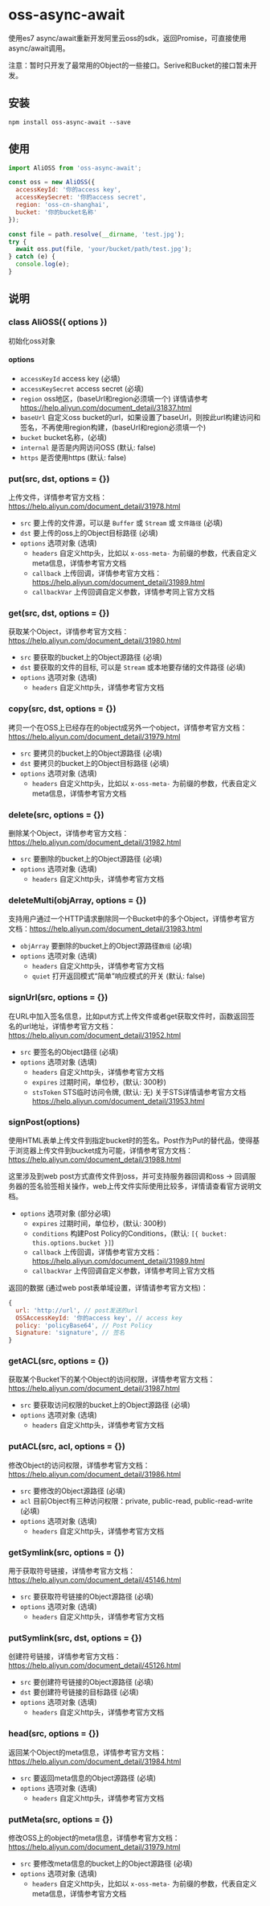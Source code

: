 # oss-async-await
使用es7 async/await重新开发阿里云oss的sdk，返回Promise，可直接使用async/await调用。

注意：暂时只开发了最常用的Object的一些接口。Serive和Bucket的接口暂未开发。

## 安装
```
npm install oss-async-await --save
```

## 使用
```javascript
import AliOSS from 'oss-async-await';

const oss = new AliOSS({
  accessKeyId: '你的access key',
  accessKeySecret: '你的access secret',
  region: 'oss-cn-shanghai',
  bucket: '你的bucket名称'
});

const file = path.resolve(__dirname, 'test.jpg');
try {
  await oss.put(file, 'your/bucket/path/test.jpg');
} catch (e) {
  console.log(e);
}
```

## 说明
### class AliOSS({ options })
初始化oss对象

#### options

* `accessKeyId` access key (必填)
* `accessKeySecret` access secret (必填)
* `region` oss地区，(baseUrl和region必须填一个) 详情请参考 https://help.aliyun.com/document_detail/31837.html
* `baseUrl` 自定义oss bucket的url，如果设置了baseUrl，则按此url构建访问和签名，不再使用region构建，(baseUrl和region必须填一个)
* `bucket` bucket名称，(必填)
* `internal` 是否是内网访问OSS (默认: false)
* `https` 是否使用https (默认: false)

### put(src, dst, options = {})
上传文件，详情参考官方文档：https://help.aliyun.com/document_detail/31978.html

* `src` 要上传的文件源，可以是 `Buffer` 或 `Stream` 或 `文件路径` (必填)
* `dst` 要上传的oss上的Object目标路径 (必填)
* `options` 选项对象 (选填)
  - `headers` 自定义http头，比如以 `x-oss-meta-` 为前缀的参数，代表自定义meta信息，详情参考官方文档
  - `callback` 上传回调，详情参考官方文档：https://help.aliyun.com/document_detail/31989.html
  - `callbackVar` 上传回调自定义参数，详情参考同上官方文档

### get(src, dst, options = {})
获取某个Object，详情参考官方文档：https://help.aliyun.com/document_detail/31980.html

* `src` 要获取的bucket上的Object源路径 (必填)
* `dst` 要获取的文件的目标, 可以是 `Stream` 或本地要存储的文件路径 (必填)
* `options` 选项对象 (选填)
  - `headers` 自定义http头，详情参考官方文档
  
### copy(src, dst, options = {})
拷贝一个在OSS上已经存在的object成另外一个object，详情参考官方文档：https://help.aliyun.com/document_detail/31979.html

* `src` 要拷贝的bucket上的Object源路径 (必填)
* `dst` 要拷贝的bucket上的Object目标路径 (必填)
* `options` 选项对象 (选填)
  - `headers` 自定义http头，比如以 `x-oss-meta-` 为前缀的参数，代表自定义meta信息，详情参考官方文档

### delete(src, options = {})
删除某个Object，详情参考官方文档：https://help.aliyun.com/document_detail/31982.html

* `src` 要删除的bucket上的Object源路径 (必填)
* `options` 选项对象 (选填)
  - `headers` 自定义http头，详情参考官方文档

### deleteMulti(objArray, options = {})
支持用户通过一个HTTP请求删除同一个Bucket中的多个Object，详情参考官方文档：https://help.aliyun.com/document_detail/31983.html

* `objArray` 要删除的bucket上的Object源路径`数组` (必填)
* `options` 选项对象 (选填)
  - `headers` 自定义http头，详情参考官方文档
  - `quiet` 打开返回模式“简单”响应模式的开关 (默认: false)

### signUrl(src, options = {})
在URL中加入签名信息，比如put方式上传文件或者get获取文件时，函数返回签名的url地址，详情参考官方文档：https://help.aliyun.com/document_detail/31952.html

* `src` 要签名的Object路径 (必填)
* `options` 选项对象 (选填)
  - `headers` 自定义http头，详情参考官方文档
  - `expires` 过期时间，单位秒，(默认: 300秒)
  - `stsToken` STS临时访问令牌, (默认: 无) 关于STS详情请参考官方文档 https://help.aliyun.com/document_detail/31953.html

### signPost(options)
使用HTML表单上传文件到指定bucket时的签名。Post作为Put的替代品，使得基于浏览器上传文件到bucket成为可能，详情参考官方文档：https://help.aliyun.com/document_detail/31988.html

这里涉及到web post方式直传文件到oss，并可支持服务器回调和oss -> 回调服务器的签名验签相关操作，web上传文件实际使用比较多，详情请查看官方说明文档。

* `options` 选项对象 (部分必填)
  - `expires` 过期时间，单位秒，(默认: 300秒)
  - `conditions` 构建Post Policy的Conditions，(默认: `[{ bucket: this.options.bucket }]`)
  - `callback` 上传回调，详情参考官方文档：https://help.aliyun.com/document_detail/31989.html
  - `callbackVar` 上传回调自定义参数，详情参考同上官方文档

返回的数据 (通过web post表单域设置，详情请参考官方文档)：
```javascript
{
  url: 'http://url', // post发送的url
  OSSAccessKeyId: '你的access key', // access key
  policy: 'policyBase64', // Post Policy
  Signature: 'signature', // 签名
}
```

### getACL(src, options = {})
获取某个Bucket下的某个Object的访问权限，详情参考官方文档：https://help.aliyun.com/document_detail/31987.html

* `src` 要获取访问权限的bucket上的Object源路径 (必填)
* `options` 选项对象 (选填)
  - `headers` 自定义http头，详情参考官方文档

### putACL(src, acl, options = {})
修改Object的访问权限，详情参考官方文档：https://help.aliyun.com/document_detail/31986.html

* `src` 要修改的Object源路径 (必填)
* `acl` 目前Object有三种访问权限：private, public-read, public-read-write (必填)
* `options` 选项对象 (选填)
  - `headers` 自定义http头，详情参考官方文档
  
### getSymlink(src, options = {})
用于获取符号链接，详情参考官方文档：https://help.aliyun.com/document_detail/45146.html

* `src` 要获取符号链接的Object源路径 (必填)
* `options` 选项对象 (选填)
  - `headers` 自定义http头，详情参考官方文档
  
### putSymlink(src, dst, options = {})
创建符号链接，详情参考官方文档：https://help.aliyun.com/document_detail/45126.html

* `src` 要创建符号链接的Object源路径 (必填)
* `dst` 要创建符号链接的目标路径 (必填)
* `options` 选项对象 (选填)
  - `headers` 自定义http头，详情参考官方文档
  
### head(src, options = {})
返回某个Object的meta信息，详情参考官方文档：https://help.aliyun.com/document_detail/31984.html

* `src` 要返回meta信息的Object源路径 (必填)
* `options` 选项对象 (选填)
  - `headers` 自定义http头，详情参考官方文档
  
### putMeta(src, options = {})
修改OSS上的object的meta信息，详情参考官方文档：https://help.aliyun.com/document_detail/31979.html

* `src` 要修改meta信息的bucket上的Object源路径 (必填)
* `options` 选项对象 (选填)
  - `headers` 自定义http头，比如以 `x-oss-meta-` 为前缀的参数，代表自定义meta信息，详情参考官方文档
